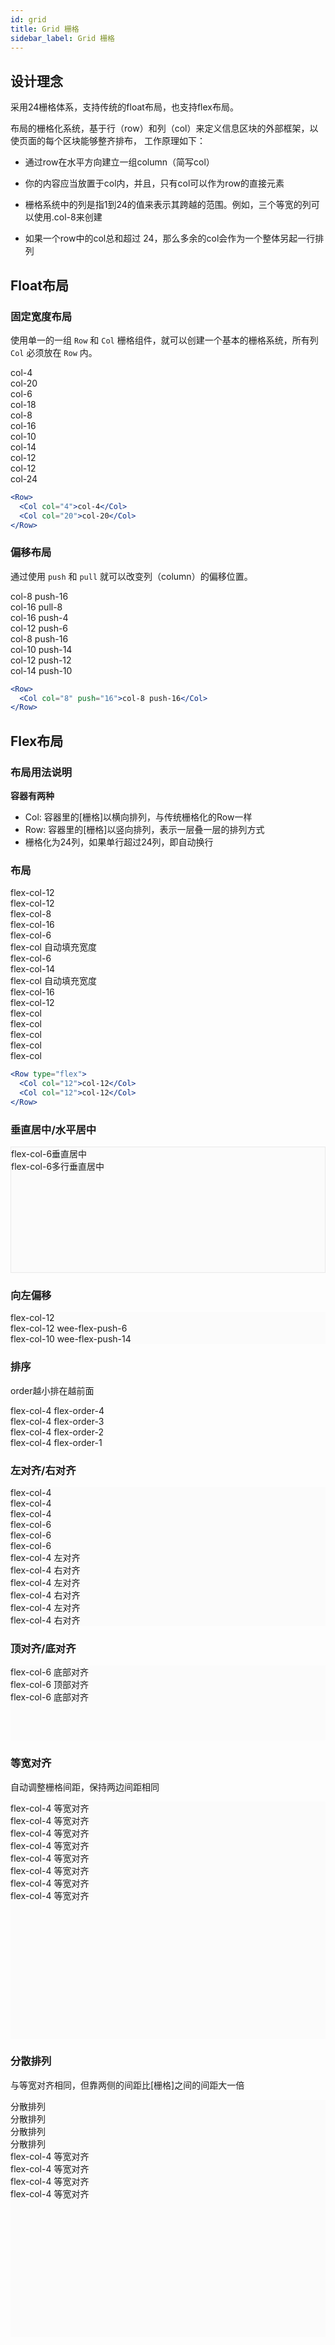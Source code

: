 ```yaml
---
id: grid
title: Grid 栅格
sidebar_label: Grid 栅格
---
```



## 设计理念 

采用24栅格体系，支持传统的float布局，也支持flex布局。

布局的栅格化系统，基于行（row）和列（col）来定义信息区块的外部框架，以使页面的每个区块能够整齐排布，
工作原理如下：

- 通过row在水平方向建立一组column（简写col）

- 你的内容应当放置于col内，并且，只有col可以作为row的直接元素

- 栅格系统中的列是指1到24的值来表示其跨越的范围。例如，三个等宽的列可以使用.col-8来创建

- 如果一个row中的col总和超过 24，那么多余的col会作为一个整体另起一行排列

## Float布局

### 固定宽度布局

使用单一的一组 `Row` 和 `Col` 栅格组件，就可以创建一个基本的栅格系统，所有列 `Col` 必须放在 `Row` 内。

<div class="wee-grid-demo">
  <div class="wee-row">
    <div class="wee-col-4"><span>col-4</span></div>
    <div class="wee-col-20"><span>col-20</span></div>
  </div>
  <div class="wee-row">
    <div class="wee-col-6"><span>col-6</span></div>
    <div class="wee-col-18"><span>col-18</span></div>
  </div>
  <div class="wee-row">
    <div class="wee-col-8"><span>col-8</span></div>
    <div class="wee-col-16"><span>col-16</span></div>
  </div>
  <div class="wee-row">
    <div class="wee-col-10"><span>col-10</span></div>
    <div class="wee-col-14"><span>col-14</span></div>
  </div>
  <div class="wee-row">
    <div class="wee-col-12"><span>col-12</span></div>
    <div class="wee-col-12"><span>col-12</span></div>
  </div>
  <div class="wee-row">
    <div class="wee-col-24"><span>col-24</span></div>
  </div>
</div>

```jsx
<Row>
  <Col col="4">col-4</Col>
  <Col col="20">col-20</Col>
</Row>
```

### 偏移布局

通过使用 `push` 和 `pull` 就可以改变列（column）的偏移位置。

<div class="wee-grid-demo">
  <div class="wee-row">
    <div class="wee-col-8 wee-col-push-16"><span>col-8 push-16</span></div>
    <div class="wee-col-16 wee-col-pull-8"><span>col-16 pull-8</span></div>
  </div>
  <div class="wee-row">
    <div class="wee-col-16 wee-col-push-4"><span>col-16 push-4</span></div>
  </div>
  <div class="wee-row">
    <div class="wee-col-12 wee-col-push-6"><span>col-12 push-6</span></div>
  </div>
  <div class="wee-row wee-col-push">
    <div class="wee-col-8 wee-col-push-16"><span>col-8 push-16</span></div>
  </div>
  <div class="wee-row wee-col-push">
    <div class="wee-col-10 wee-col-push-14"><span>col-10 push-14</span></div>
  </div>
  <div class="wee-row wee-col-push">
    <div class="wee-col-12 wee-col-push-12"><span>col-12 push-12</span></div>
  </div>
  <div class="wee-row wee-col-push">
    <div class="wee-col-14 col-push-10"><span>col-14 push-10</span></div>
  </div>
</div>

```jsx
<Row>
  <Col col="8" push="16">col-8 push-16</Col>
</Row>
```

## Flex布局

### 布局用法说明

**容器有两种**

- Col: 容器里的[栅格]以横向排列，与传统栅格化的Row一样
- Row: 容器里的[栅格]以竖向排列，表示一层叠一层的排列方式
- 栅格化为24列，如果单行超过24列，即自动换行

### 布局

<div class="wee-grid-demo">
  <div class="wee-flex-column">
    <div class="wee-flex-col-12 wee-flex-test"><span>flex-col-12</span></div>
    <div class="wee-flex-col-12 wee-flex-test"><span>flex-col-12</span></div>
    <div class="wee-flex-col-8 wee-flex-test"><span>flex-col-8</span></div>
    <div class="wee-flex-col-16 wee-flex-test"><span>flex-col-16</span></div>
    <div class="wee-flex-col-6 wee-flex-test"><span>flex-col-6</span></div>
    <div class="wee-flex-col wee-flex-test"><span class="even">flex-col 自动填充宽度</span></div>
    <div class="wee-flex-col-6 wee-flex-test"><span>flex-col-6</span></div>
    <div class="wee-flex-col-14 flex-test"><span>flex-col-14</span></div>
    <div class="wee-flex-col wee-flex-test"><span class="even">flex-col 自动填充宽度</span></div>
    <div class="wee-flex-col-16 wee-flex-test"><span>flex-col-16</span></div>
    <div class="wee-flex-col-12 wee-flex-test"><span>flex-col-12</span></div>
    <div class="wee-flex-col-16 wee-flex-row">
      <div class="wee-flex-col"><span>flex-col</span></div>
      <div class="wee-flex-col"><span>flex-col</span></div>
    </div>
    <div class="wee-flex-col-8 wee-flex-row">
      <div class="wee-flex-col wee-flex-test"><span>flex-col</span></div>
      <div class="wee-flex-col wee-flex-test"><span>flex-col</span></div>
      <div class="wee-flex-col wee-flex-test"><span>flex-col</span></div>
    </div>
  </div>
</div>

```jsx
<Row type="flex">
  <Col col="12">col-12</Col>
  <Col col="12">col-12</Col>
</Row>
```

### 垂直居中/水平居中

<div class="wee-flex-row wee-flex-middle wee-flex-center" style="min-height: 200px;background:#fbfbfb;border:1px solid #e9e9e9">
  <div class="wee-flex-col-6 wee-flex-test"><span>flex-col-6垂直居中</span></div>
  <div class="wee-flex-col-6 wee-flex-test"><span>flex-col-6多行垂直居中</span></div>
</div>

### 向左偏移

<div class="wee-flex-column" style="background:#fbfbfb;">
  <div class="wee-flex-col-12"><span>flex-col-12</span></div>
</div>
<div class="wee-flex-column" style="background:#fbfbfb;">
  <div class="wee-flex-col-12 wee-flex-push-6"><span class="even">flex-col-12 wee-flex-push-6</span></div>
</div>
<div class="wee-flex-column" style="background:#fbfbfb;">
  <div class="wee-flex-col-10 wee-flex-push-14"><span>flex-col-10 wee-flex-push-14</span></div>
</div>

### 排序

order越小排在越前面

<div class="wee-flex-column">
  <div class="wee-flex-col-5 wee-flex-order-4"><span>flex-col-4 flex-order-4</span></div>
  <div class="wee-flex-col-5 wee-flex-order-3"><span>flex-col-4 flex-order-3</span></div>
  <div class="wee-flex-col-5 wee-flex-order-2"><span>flex-col-4 flex-order-2</span></div>
  <div class="wee-flex-col-5 wee-flex-order-1"><span>flex-col-4 flex-order-1</span></div>
</div>

### 左对齐/右对齐

<div class="wee-flex-column" style="background:#fbfbfb;">
  <div class="wee-flex-col-4"><span>flex-col-4</span></div>
  <div class="wee-flex-col-4"><span>flex-col-4</span></div>
  <div class="wee-flex-col-4"><span>flex-col-4</span></div>
</div>

<div class="wee-flex-column wee-flex-right" style="background:#fbfbfb;">
  <div class="wee-flex-col-6"><span>flex-col-6</span></div>
  <div class="wee-flex-col-6"><span>flex-col-6</span></div>
  <div class="wee-flex-col-6"><span>flex-col-6</span></div>
</div>

<div class="wee-flex-row wee-flex-left" style="background:#fbfbfb;">
  <div class="wee-flex-col-4"><span>flex-col-4 左对齐</span></div>
  <div class="wee-flex-col-4 wee-flex-right"><span>flex-col-4 右对齐</span></div>
  <div class="wee-flex-col-4"><span>flex-col-4 左对齐</span></div>
</div>

<div class="wee-flex-row" style="background:#fbfbfb;">
  <div class="wee-flex-col-4 wee-flex-right"><span>flex-col-4 右对齐</span></div>
  <div class="wee-flex-col-4 wee-flex-left"><span>flex-col-4 左对齐</span></div>
  <div class="wee-flex-col-4 wee-flex-right"><span>flex-col-4 右对齐</span></div>
</div>

### 顶对齐/底对齐

<div class="wee-flex-column wee-flex-bottom" style="background:#fbfbfb;min-height:120px">
  <div class="wee-flex-col-6"><span>flex-col-6 底部对齐</span></div>
  <div class="wee-flex-col-6 wee-flex-top"><span>flex-col-6 顶部对齐</span></div>
  <div class="wee-flex-col-6"><span>flex-col-6 底部对齐</span></div>
</div>

### 等宽对齐

自动调整栅格间距，保持两边间距相同

<div class="wee-flex-column wee-flex-between" style="background:#fbfbfb;">
  <div class="wee-flex-col-4"><span>flex-col-4 等宽对齐</span></div>
  <div class="wee-flex-col-4"><span>flex-col-4 等宽对齐</span></div>
  <div class="wee-flex-col-4"><span>flex-col-4 等宽对齐</span></div>
  <div class="wee-flex-col-4"><span>flex-col-4 等宽对齐</span></div>
</div>
<div class="wee-flex-row wee-flex-between wee-flex-center" style="background:#fbfbfb;min-height: 300px;">
  <div class="wee-flex-col-4"><span>flex-col-4 等宽对齐</span></div>
  <div class="wee-flex-col-4"><span>flex-col-4 等宽对齐</span></div>
  <div class="wee-flex-col-4"><span>flex-col-4 等宽对齐</span></div>
  <div class="wee-flex-col-4"><span>flex-col-4 等宽对齐</span></div>
</div>

### 分散排列

与等宽对齐相同，但靠两侧的间距比[栅格]之间的间距大一倍

<div class="wee-flex-column wee-flex-around" style="background:#fbfbfb;">
  <div class="wee-flex-col-3"><span>分散排列</span></div>
  <div class="wee-flex-col-3"><span>分散排列</span></div>
  <div class="wee-flex-col-3"><span>分散排列</span></div>
  <div class="wee-flex-col-3"><span>分散排列</span></div>
</div>
<div class="wee-flex-row wee-flex-around wee-flex-center" style="background:#fbfbfb;min-height: 300px;">
  <div class="wee-flex-col-4"><span>flex-col-4 等宽对齐</span></div>
  <div class="wee-flex-col-4"><span>flex-col-4 等宽对齐</span></div>
  <div class="wee-flex-col-4"><span>flex-col-4 等宽对齐</span></div>
  <div class="wee-flex-col-4"><span>flex-col-4 等宽对齐</span></div>
</div>
